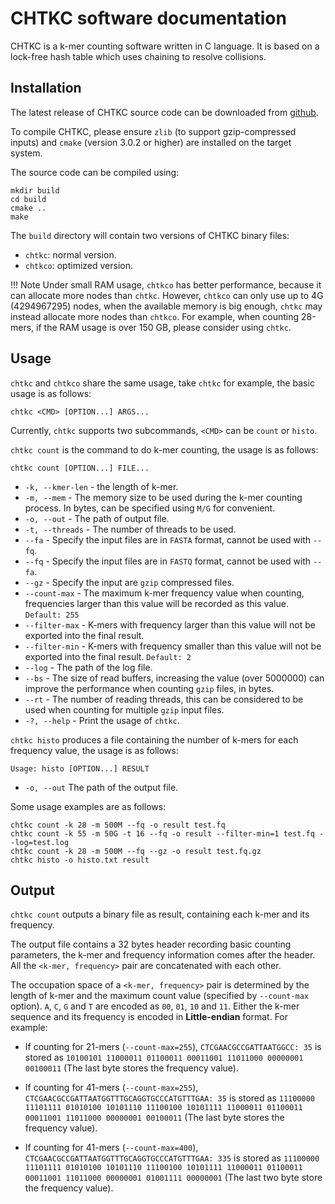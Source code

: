 # CHTKC software documentation

CHTKC is a k-mer counting software written in C language. It is based on a lock-free hash table which uses chaining to resolve collisions.


## Installation

The latest release of CHTKC source code can be downloaded from [github](https://github.com/wjnjlcn/chtkc/releases).

To compile CHTKC, please ensure `zlib` (to support gzip-compressed inputs) and `cmake` (version 3.0.2 or higher) are installed on the target system.

The source code can be compiled using:

```shell
mkdir build
cd build
cmake ..
make
```

The `build` directory will contain two versions of CHTKC binary files:

* `chtkc`: normal version.
* `chtkco`: optimized version.


!!! Note
    Under small RAM usage, `chtkco` has better performance, because it can allocate more nodes than `chtkc`. However, `chtkco` can only use up to 4G (4294967295) nodes, when the available memory is big enough, `chtkc` may instead allocate more nodes than `chtkco`. For example, when counting 28-mers, if the RAM usage is over 150 GB, please consider using `chtkc`.

## Usage

`chtkc` and `chtkco` share the same usage, take `chtkc` for example, the basic usage is as follows:

```shell
chtkc <CMD> [OPTION...] ARGS...
```

Currently, `chtkc` supports two subcommands, `<CMD>` can be `count` or `histo`.

`chtkc count` is the command to do k-mer counting, the usage is as follows:

```shell
chtkc count [OPTION...] FILE...
```

* `-k, --kmer-len` - the length of k-mer.
* `-m, --mem` - The memory size to be used during the k-mer counting process. In bytes, can be specified using `M/G` for convenient.
* `-o, --out` - The path of output file.
* `-t, --threads` - The number of threads to be used.
* `--fa` - Specify the input files are in `FASTA` format, cannot be used with `--fq`.
* `--fq` - Specify the input files are in `FASTQ` format, cannot be used with `--fa`.
* `--gz` - Specify the input are `gzip` compressed files.
* `--count-max` - The maximum k-mer frequency value when counting, frequencies larger than this value will be recorded as this value. `Default: 255`
* `--filter-max` - K-mers with frequency larger than this value will not be exported into the final result.
* `--filter-min` - K-mers with frequency smaller than this value will not be exported into the final result. `Default: 2`
* `--log` - The path of the log file.
* `--bs` - The size of read buffers, increasing the value (over 5000000) can improve the performance when counting `gzip` files, in bytes.
* `--rt` - The number of reading threads, this can be considered to be used when counting for multiple `gzip` input files.
* `-?, --help` - Print the usage of `chtkc`.  


`chtkc histo` produces a file containing the number of k-mers for each frequency value, the usage is as follows:

```shell
Usage: histo [OPTION...] RESULT
```

* `-o, --out` The path of the output file.

Some usage examples are as follows:

```shell
chtkc count -k 28 -m 500M --fq -o result test.fq
chtkc count -k 55 -m 50G -t 16 --fq -o result --filter-min=1 test.fq --log=test.log
chtkc count -k 28 -m 500M --fq --gz -o result test.fq.gz
chtkc histo -o histo.txt result
```

## Output

`chtkc count` outputs a binary file as result, containing each k-mer and its frequency.

The output file contains a 32 bytes header recording basic counting parameters, the k-mer and frequency information comes after the header. All the `<k-mer, frequency>` pair are concatenated with each other.

The occupation space of a `<k-mer, frequency>` pair is determined by the length of k-mer and the maximum count value (specified by `--count-max` option). `A`, `C`, `G` and `T` are encoded as `00`, `01`, `10` and `11`. Either the k-mer sequence and its frequency is encoded in **Little-endian** format. For example:

* If counting for 21-mers (`--count-max=255`),  `CTCGAACGCCGATTAATGGCC: 35` is stored as `10100101 11000011 01100011 00011001 11011000 00000001 00100011` (The last byte stores the frequency value).

* If counting for 41-mers (`--count-max=255`), `CTCGAACGCCGATTAATGGTTTGCAGGTGCCCATGTTTGAA: 35` is stored as `11100000 11101111 01010100 10101110 11100100 10101111 11000011 01100011 00011001 11011000 00000001 00100011` (The last byte stores the frequency value).

* If counting for 41-mers (`--count-max=400`), `CTCGAACGCCGATTAATGGTTTGCAGGTGCCCATGTTTGAA: 335` is stored as `11100000 11101111 01010100 10101110 11100100 10101111 11000011 01100011 00011001 11011000 00000001 01001111 00000001` (The last two byte store the frequency value).
